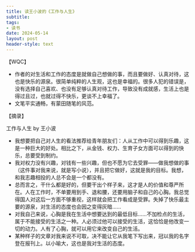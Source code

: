 ```yaml
---
title: 读王小波的《工作与人生》
subtitle: 
tags: 
- 读书
date: 2024-05-14
layout: post
header-style: text
---
```


【WQC】
- 作者的对生活和工作的态度是就做自己想做的事，而且要做好、认真对待，这也是快乐的源泉。很简单纯粹的人生观，这也是幸福的。很多人犯的错误是，没有选择自己喜欢、也没有足够认真对待工作，导致没有成就感，生活上也是得过且过，也就过得不快乐，更谈不上幸福了。
- 文笔平实通畅，有蒙田随笔的风范。

【摘录】

工作与人生 by 王小波

- 我想要把自己对人生的看法推荐给青年朋友们：人从工作中可以得到乐趣，这是一种巨大的好处。相比之下，从金钱、权力、生育子女方面可以得到的快乐，总要受到制约。
- 我对权力没有兴趣，对钱有一些兴趣，但也不愿为它去受罪——做我想做的事（这件事对我来说，就是写小说），并且把它做好，这就是我的目标。我想，和我志趣相投的人总不会是一个都没有。
- 总而言之，干什么都是好的，但要干出个样子来，这才是人的价值和尊严所在。人在工作时，不单要用到手、退和腰，还要用脑子和自己的心胸。我总觉得国人对这后一方面不够重视，这样就会把工作看成是受罪。失掉了快乐最主要的源泉，对生活的态度也会因之变得灰暗……
- 对我自己来说，心胸是我在生活中想要达到的最低目标……不加检点的生活，属于不能接受的生活之一种。人必须过他可以接受的生活，这恰恰是他改变一切的动力。人有了心胸，就可以用它来改变自己的生活。
- 某种样子的文章对我来说不可取，决不能让它从我笔下写出来，冠以我的名字登在报刊上。以小喻大，这也是我对生活的态度。